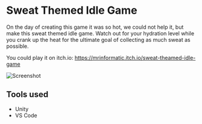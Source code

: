 # Sweat Themed Idle Game

On the day of creating this game it was so hot, we could not help it, but make this sweat themed idle game. Watch out for your hydration level while you crank up the heat for the ultimate goal of collecting as much sweat as possible.

You could play it on itch.io: https://mrinformatic.itch.io/sweat-theamed-idle-game

![Screenshot]()

## Tools used
- Unity
- VS Code